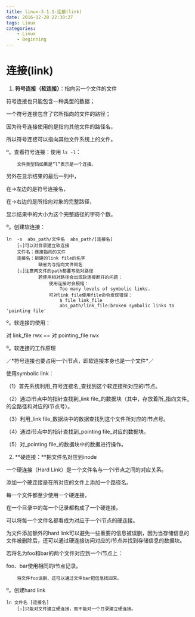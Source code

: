 ```yaml
---
title: linux-3.1.1-连接(link)
date: 2016-12-28 22:30:27
tags: Linux
categories:
	- Linux
	- Beginning
---
```


# 连接(link)

1. **符号连接（软连接）**：指向另一个文件的文件

符号连接也只能包含一种类型的数据；

一个符号连接包含了它所指向的文件的路径；

因为符号连接使用的是指向其他文件的路径名，

所以符号连接可以指向其他文件系统上的文件。

º。查看符号连接：使用 `ls -l`：

        文件类型码如果是“l”表示是一个连接。

另外在显示结果的最后一列中，

在->左边的是符号连接名，

在->右边的是所指向对象的完整路径，

显示结果中的大小为这个完整路径的字符个数。  

º。创建软连接：  

```
ln  -s  abs_path/文件名  abs_path/[连接名]
    [⚠️]可以对目录建立软连接
    文件名：连接指向的文件
    连接名：新建的link file的名字
            缺省为与指向文件同名
    [⚠️]注意两文件的path都要写绝对路径
            若使用相对路径会出现软连接断开的问题：
                使用连接时会报错：
                    Too many levels of symbolic links.
                可对link file使用file命令发现错误：
                    $ file link_file
                    abs_path/link_file:broken symbolic links to 'pointing file'
```

º。软连接的使用：

对 link\_file rwx == 对 pointing\_file rwx

º。软连接的工作原理

／\*符号连接也要占用一个i节点，即软连接本身也是一个文件\*／

使用symbolic link：

（1）首先系统利用_符号连接名_查找到这个软连接所对应的i节点。

（2）通过i节点中的指针查找到_link file_的数据块（其中，存放着所_指向文件_的全路径和对应的i节点号）。

（3）利用_link file_数据块中的数据查找到这个文件所对应的i节点号。

（4）通过i节点中的指针查找到_pointing file_对应的数据块。

（5）对_pointing file_的数据块中的数据进行操作。

2. **硬连接：**把文件名对应到inode

一个硬连接（Hard Link）是一个文件名与一个i节点之间的对应关系。

添加一个硬连接是在所对应的文件上添加一个路径名。

每一个文件都至少使用一个硬连接，

在一个目录中的每一个记录都构成了一个硬连接。

可以将每一个文件名都看成为对应于一个i节点的硬连接。  

为文件添加额外的hard link可以避免一些重要的信息被误删，因为当存储信息的文件被删除后，还可以通过硬连接访问对应的i节点并找到存储信息的数据块。  

若将名为foo和bar的两个文件对应到一个i节点上：

foo、bar使用相同的i节点记录。

        将文件foo误删，还可以通过文件bar把信息找回来。

º。创建hard link

```
ln 文件名 [连接名]
    [⚠️]只能对文件建立硬连接，而不能对一个目录建立硬连接。
```
